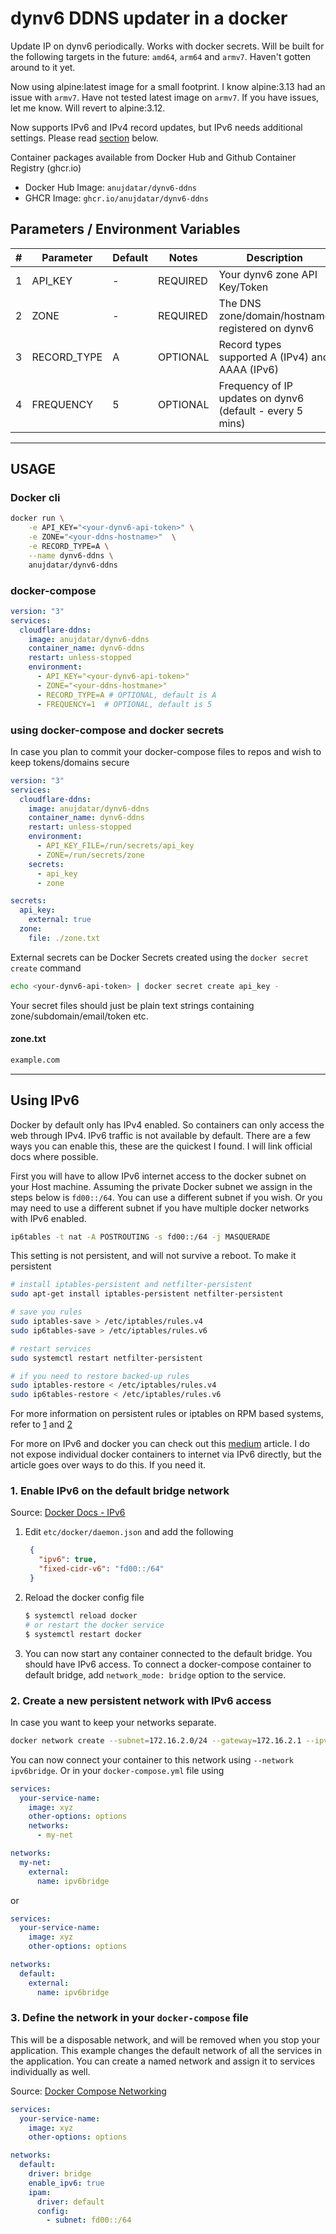 # dynv6 DDNS updater in a docker

Update IP on dynv6 periodically. Works with docker secrets. Will be built for the following targets in the future: `amd64`, `arm64` and `armv7`. Haven't gotten around to it yet.

Now using alpine:latest image for a small footprint. I know alpine:3.13 had an issue with `armv7`. Have not tested latest image on `armv7`. If you have issues, let me know. Will revert to alpine:3.12.

Now supports IPv6 and IPv4 record updates, but IPv6 needs additional settings. Please read [section](#using-ipv6) below.

Container packages available from Docker Hub and Github Container Registry (ghcr.io)
  - Docker Hub Image: `anujdatar/dynv6-ddns`
  - GHCR Image: `ghcr.io/anujdatar/dynv6-ddns`


## Parameters / Environment Variables
| # | Parameter | Default | Notes | Description |
| - | --------- | ------- | ----- | ----------- |
| 1 | API_KEY | - | REQUIRED | Your dynv6 zone API Key/Token |
| 2 | ZONE | - | REQUIRED | The DNS zone/domain/hostname registered on dynv6 |
| 3 | RECORD_TYPE | A | OPTIONAL | Record types supported A (IPv4) and AAAA (IPv6) |
| 4 | FREQUENCY | 5 | OPTIONAL | Frequency of IP updates on dynv6 (default - every 5 mins) |

---

## USAGE

### Docker cli
```bash
docker run \
    -e API_KEY="<your-dynv6-api-token>" \
    -e ZONE="<your-ddns-hostname>"  \
    -e RECORD_TYPE=A \
    --name dynv6-ddns \
    anujdatar/dynv6-ddns

```

### docker-compose

```yaml
version: "3"
services:
  cloudflare-ddns:
    image: anujdatar/dynv6-ddns
    container_name: dynv6-ddns
    restart: unless-stopped
    environment:
      - API_KEY="<your-dynv6-api-token>"
      - ZONE="<your-ddns-hostmane>"
      - RECORD_TYPE=A # OPTIONAL, default is A
      - FREQUENCY=1  # OPTIONAL, default is 5

```

### using docker-compose and docker secrets
In case you plan to commit your docker-compose files to repos and wish to keep tokens/domains secure
```yaml
version: "3"
services:
  cloudflare-ddns:
    image: anujdatar/dynv6-ddns
    container_name: dynv6-ddns
    restart: unless-stopped
    environment:
      - API_KEY_FILE=/run/secrets/api_key
      - ZONE=/run/secrets/zone
    secrets:
      - api_key
      - zone

secrets:
  api_key:
    external: true
  zone:
  	file: ./zone.txt

```

External secrets can be Docker Secrets created using the `docker secret create` command
```bash
echo <your-dynv6-api-token> | docker secret create api_key -

```

Your secret files should just be plain text strings containing zone/subdomain/email/token etc.

#### zone.txt
```txt
example.com
```
---

## Using IPv6
Docker by default only has IPv4 enabled. So containers can only access the web through IPv4. IPv6 traffic is not available by default. There are a few ways you can enable this, these are the quickest I found. I will link official docs where possible.

First you will have to allow IPv6 internet access to the docker subnet on your Host machine. Assuming the private Docker subnet we assign in the steps below is `fd00::/64`. You can use a different subnet if you wish. Or you may need to use a different subnet if you have multiple docker networks with IPv6 enabled.
```bash
ip6tables -t nat -A POSTROUTING -s fd00::/64 -j MASQUERADE
```
This setting is not persistent, and will not survive a reboot. To make it persistent

```bash
# install iptables-persistent and netfilter-persistent
sudo apt-get install iptables-persistent netfilter-persistent

# save you rules
sudo iptables-save > /etc/iptables/rules.v4
sudo ip6tables-save > /etc/iptables/rules.v6

# restart services
sudo systemctl restart netfilter-persistent

# if you need to restore backed-up rules
sudo iptables-restore < /etc/iptables/rules.v4
sudo ip6tables-restore < /etc/iptables/rules.v6
```
For more information on persistent rules or iptables on RPM based systems, refer to
[1](https://askubuntu.com/questions/1052919/iptables-reload-restart-on-ubuntu/1072948#1072948)
and [2](https://linuxconfig.org/how-to-make-iptables-rules-persistent-after-reboot-on-linux)

For more on IPv6 and docker you can check out this [medium](https://medium.com/@skleeschulte/how-to-enable-ipv6-for-docker-containers-on-ubuntu-18-04-c68394a219a2) article. I do not expose individual docker containers to internet via IPv6 directly, but the article goes over ways to do this. If you need it.

### 1. Enable IPv6 on the default bridge network
Source: [Docker Docs - IPv6](https://docs.docker.com/config/daemon/ipv6/)
1. Edit `etc/docker/daemon.json` and add the following
   ```json
    {
      "ipv6": true,
      "fixed-cidr-v6": "fd00::/64"
    }
   ```
2. Reload the docker config file
   ```sh
   $ systemctl reload docker
   # or restart the docker service
   $ systemctl restart docker
   ```
3. You can now start any container connected to the default bridge. You should have IPv6 access. To connect a docker-compose container to default bridge, add `network_mode: bridge` option to the service.

### 2. Create a new persistent network with IPv6 access
In case you want to keep your networks separate.
```bash
docker network create --subnet=172.16.2.0/24 --gateway=172.16.2.1 --ipv6 --subnet=fd00::/64 ipv6bridge
```
You can now connect your container to this network using `--network ipv6bridge`. Or in your `docker-compose.yml` file using
```yaml
services:
  your-service-name:
    image: xyz
    other-options: options
    networks:
      - my-net

networks:
  my-net:
    external:
      name: ipv6bridge
```

or
```yaml
services:
  your-service-name:
    image: xyz
    other-options: options

networks:
  default:
    external:
      name: ipv6bridge
```

### 3. Define the network in your `docker-compose` file
This will be a disposable network, and will be removed when you stop your application. This example changes the default network of all the services in the application. You can create a named network and assign it to services individually as well.

Source: [Docker Compose Networking](https://docs.docker.com/compose/networking/)
```yaml
services:
  your-service-name:
    image: xyz
    other-options: options

networks:
  default:
    driver: bridge
    enable_ipv6: true
    ipam:
      driver: default
      config:
        - subnet: fd00::/64
```
